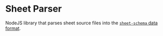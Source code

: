 # Sheet Parser

NodeJS library that parses sheet source files into the [`sheet-schema` data format](../sheet-schema/README.md).
